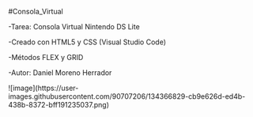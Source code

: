 #Consola_Virtual
<p>-Tarea: Consola Virtual Nintendo DS Lite</p>
<p>-Creado con HTML5 y CSS (Visual Studio Code)</p>
<p>-Métodos FLEX y GRID</p>
<p>-Autor: Daniel Moreno Herrador</p>
![image](https://user-images.githubusercontent.com/90707206/134366829-cb9e626d-ed4b-438b-8372-bff191235037.png)
